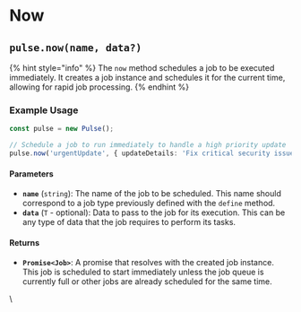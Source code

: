 # Now



## `pulse.now(name, data?)`

{% hint style="info" %}
The `now` method schedules a job to be executed immediately. It creates a job instance and schedules it for the current time, allowing for rapid job processing.
{% endhint %}

### Example Usage

```typescript
const pulse = new Pulse();

// Schedule a job to run immediately to handle a high priority update
pulse.now('urgentUpdate', { updateDetails: 'Fix critical security issue' })
```



#### Parameters

* **`name`** (`string`): The name of the job to be scheduled. This name should correspond to a job type previously defined with the `define` method.
* **`data`** (`T` - optional): Data to pass to the job for its execution. This can be any type of data that the job requires to perform its tasks.

#### Returns

* **`Promise<Job>`**: A promise that resolves with the created job instance. This job is scheduled to start immediately unless the job queue is currently full or other jobs are already scheduled for the same time.

\




